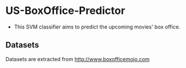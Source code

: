 # US-BoxOffice-Predictor

+ This SVM classifier aims to predict the upcoming movies' box office. 


## Datasets

Datasets are extracted from http://www.boxofficemojo.com
